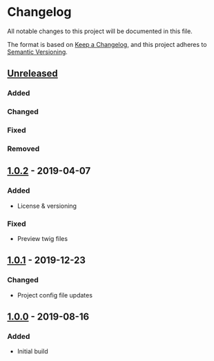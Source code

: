 # Changelog
All notable changes to this project will be documented in this file.

The format is based on [Keep a Changelog](https://keepachangelog.com/en/1.0.0/),
and this project adheres to [Semantic Versioning](https://semver.org/spec/v2.0.0.html).

## [Unreleased]
### Added

### Changed

### Fixed

### Removed

## [1.0.2] - 2019-04-07
### Added
- License & versioning

### Fixed
- Preview twig files

## [1.0.1] - 2019-12-23
### Changed
- Project config file updates

## [1.0.0] - 2019-08-16
### Added
- Initial build

[Unreleased]: https://github.com/ninety-six/fratomic/compare/v1.0.2...HEAD
[1.0.2]: https://github.com/ninety-six/fratomic/releases/tag/v1.0.2
[1.0.1]: https://github.com/ninety-six/fratomic/releases/tag/v1.0.1
[1.0.0]: https://github.com/ninety-six/fratomic/releases/tag/v1.0.0